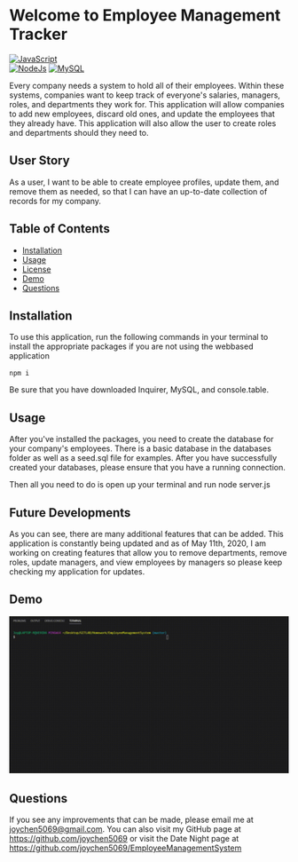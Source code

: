 # Welcome to Employee Management Tracker

[![JavaScript](https://img.shields.io/badge/Made%20With-JavaScript-blue.svg)](https://shields.io/)  
[![NodeJs](https://img.shields.io/badge/Made%20With-NodeJs-green.svg)](https://shields.io/) 
[![MySQL](https://img.shields.io/badge/Made%20With-MySQL-red.svg)](https://shields.io/) 

Every company needs a system to hold all of their employees. Within these systems, companies want to keep track of everyone's salaries, managers, roles, and departments they work for. This application will allow companies to add new employees, discard old ones, and update the employees that they already have. This application will also allow the user to create roles and departments should they need to. 

## User Story

As a user, I want to be able to create employee profiles, update them, and remove them as needed, so that I can have an up-to-date collection of records for my company. 

  
## Table of Contents
* [Installation](#installation)
* [Usage](#usage)
* [License](#license)
* [Demo](#demo)
* [Questions](#questions)

## Installation

To use this application, run the following commands in your terminal to install the appropriate packages if you are not using the webbased application

    npm i 

Be sure that you have downloaded Inquirer, MySQL, and console.table. 

## Usage 

After you've installed the packages, you need to create the database for your company's employees. There is a basic database in the databases folder as well as a seed.sql file for examples. After you have successfully created your databases, please ensure that you have a running connection. 

Then all you need to do is open up your terminal and run 
    node server.js

## Future Developments

As you can see, there are many additional features that can be added. This application is constantly being updated and as of May 11th, 2020, I am working on creating features that allow you to remove departments, remove roles, update managers, and view employees by managers so please keep checking my application for updates. 

## Demo
![Demo](assets/demo/demo.gif)

## Questions
  
If you see any improvements that can be made, please email me at joychen5069@gmail.com. You can also visit my GitHub page at https://github.com/joychen5069 or visit the Date Night page at https://github.com/joychen5069/EmployeeManagementSystem